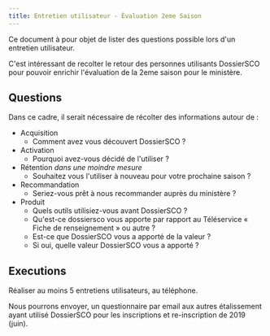 ```yaml
---
title: Entretien utilisateur - Évaluation 2eme Saison
---
```


Ce document à pour objet de lister des questions possible lors d'un entretien utilisateur.

C'est intéressant de recolter le retour des personnes utilisants DossierSCO pour pouvoir enrichir l'évaluation de la 2eme saison pour le ministère.

## Questions

Dans ce cadre, il serait nécessaire de récolter des informations autour de :

- Acquisition
  - Comment avez vous découvert DossierSCO ?
- Activation
  - Pourquoi avez-vous décidé de l'utiliser ?
- Rétention _dans une moindre mesure_
  - Souhaitez vous l'utiliser à nouveau pour votre prochaine saison ?
- Recommandation
  - Seriez-vous prêt à nous recommander auprès du ministère ?
- Produit
  - Quels outils utilisiez-vous avant DossierSCO ?
  - Qu'est-ce dossiersco vous apporte par rapport au Téléservice « Fiche de renseignement » ou autre ?
  - Est-ce que DossierSCO vous a apporté de la valeur ?
  - Si oui, quelle valeur DossierSCO vous a apporté ?


## Executions

Réaliser au moins 5 entretiens utilisateurs, au téléphone.

Nous pourrons envoyer, un questionnaire par email aux autres étalissement ayant utilisé DossierSCO pour les inscriptions et re-inscription de 2019 (juin).

